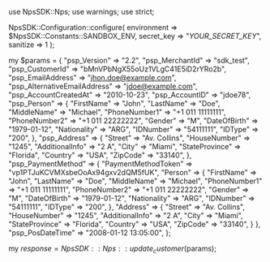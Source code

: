 use NpsSDK::Nps;
use warnings;
use strict;

NpsSDK::Configuration::configure( 
    environment => $NpsSDK::Constants::SANDBOX_ENV,
    secret_key => "_YOUR_SECRET_KEY_",
    sanitize => 1 
    );

my $params = {
    "psp_Version" => "2.2",
    "psp_MerchantId" => "sdk_test",
    "psp_CustomerId" => "bMnVPbNgX55oUz1VLgC41E5iD2rYRo2b",
    "psp_EmailAddress" => "jhon.doe@example.com",
    "psp_AlternativeEmailAddress" => "jdoe@example.com",
    "psp_AccountCreatedAt" => "2010-10-23",
    "psp_AccountID" => "jdoe78",
    "psp_Person" => {
        "FirstName" => "John",
        "LastName" => "Doe",
        "MiddleName" => "Michael",
        "PhoneNumber1" => "+1 011 11111111",
        "PhoneNumber2" => "+1 011 22222222",
        "Gender" => "M",
        "DateOfBirth" => "1979-01-12",
        "Nationality" => "ARG",
        "IDNumber" => "54111111",
        "IDType" => "200",
    },
    "psp_Address" => {
        "Street" => "Av. Collins",
        "HouseNumber" => "1245",
        "AdditionalInfo" => "2 A",
        "City" => "Miami",
        "StateProvince" => "Florida",
        "Country" => "USA",
        "ZipCode" => "33140",
    },
    "psp_PaymentMethod" => {
        "PaymentMethodToken" => "vp1PTJuKCVMXsbeOoAx94gxv2dQM5fUK",
        "Person" => {
            "FirstName" => "John",
            "LastName" => "Doe",
            "MiddleName" => "Michael",
            "PhoneNumber1" => "+1 011 11111111",
            "PhoneNumber2" => "+1 011 22222222",
            "Gender" => "M",
            "DateOfBirth" => "1979-01-12",
            "Nationality" => "ARG",
            "IDNumber" => "54111111",
            "IDType" => "200",
            },
        "Address" => {
            "Street" => "Av. Collins",
            "HouseNumber" => "1245",
            "AdditionalInfo" => "2 A",
            "City" => "Miami",
            "StateProvince" => "Florida",
            "Country" => "USA",
            "ZipCode" => "33140",
            }
    },
    "psp_PosDateTime" => "2008-01-12 13:05:00",
};

my $response = NpsSDK::Nps::update_customer($params);